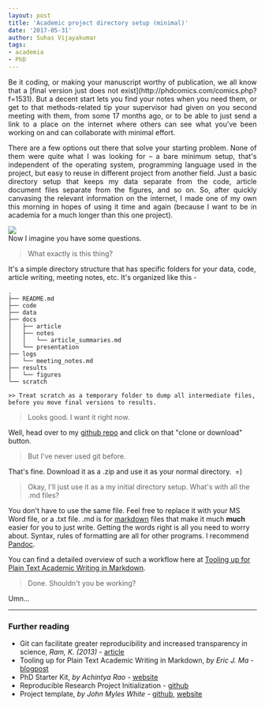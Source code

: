 ```yaml
---
layout: post
title: 'Academic project directory setup (minimal)'
date: '2017-05-31'
author: Suhas Vijayakumar
tags:
- academia
- PhD
---
```

<div class="row">
<div class="col-md-7" align="justify">
Be it coding, or making your manuscript worthy of publication, we all know that a [final version just does not exist](http://phdcomics.com/comics.php?f=1531). But a decent start lets you find your notes when you need them, or get to that methods-related tip your supervisor had given on you second meeting with them, from some 17 months ago, or to be able to just send a link to a place on the internet where others can see what you’ve been working on and can collaborate with minimal effort.

There are a few options out there that solve your starting problem. None of them were quite what I was looking for – a bare minimum setup, that's independent of the operating system, programming language used in the project, but easy to reuse in different project from another field. Just a basic directory setup that keeps my data separate from the code, article document files separate from the figures, and so on. So, after quickly canvasing the relevant information on the internet, I made one of my own this morning in hopes of using it time and again (because I want to be in academia for a much longer than this one project).
</div>
<div class="col-md-5">
<img src="http://www.phdcomics.com/comics/archive/phd101212s.gif" class="image-responsive">
</div>

<div class="container">
Now I imagine you have some questions.

> What exactly is this thing?

It's a simple directory structure that has specific folders for your data, code, article writing, meeting notes, etc. It's organized like this -

```
.
├── README.md
├── code
├── data
├── docs
│   ├── article
│   ├── notes
│   │   └── article_summaries.md
│   └── presentation
├── logs
│   └── meeting_notes.md
├── results
│   └── figures
└── scratch

>> Treat scratch as a temporary folder to dump all intermediate files,
before you move final versions to results.

```


> Looks good. I want it right now.

Well, head over to my [github repo](https://github.com/suhasvijayakumar/academic_project_template) and click on that "clone or download" button.

> But I've never used git before.

That's fine. Download it as a .zip and use it as your normal directory.  =)

> Okay, I'll just use it as a my initial directory setup. What's with all the .md files?

You don't have to use the same file. Feel free to replace it with your MS Word file, or a .txt file. .md is for [markdown](http://www.markdowntutorial.com/) files that make it much **much** easier for you to just write. Getting the words right is all you need to worry about. Syntax, rules of formatting are all for other programs. I recommend [Pandoc](http://pandoc.org/).

You can find a detailed overview of such a workflow here at [Tooling up for Plain Text Academic Writing in Markdown](http://www.ericmjl.com/blog/2016/6/22/tooling-up-for-plain-text-academic-writing-in-markdown/).

> Done. Shouldn't you be working?

Umn...

---

### Further reading

- Git can facilitate greater reproducibility and increased transparency in science, *Ram, K. (2013)* - [article](http://doi.org/10.1186/1751-0473-8-7)
- Tooling up for Plain Text Academic Writing in Markdown, *by Eric J. Ma* - [blogpost](http://www.ericmjl.com/blog/2016/6/22/tooling-up-for-plain-text-academic-writing-in-markdown/)
- PhD Starter Kit, *by Achintya Rao* - [website](https://raoofphysics.github.io/phd-starter-kit)
- Reproducible Research Project Initialization - [github](https://github.com/Reproducible-Science-Curriculum/rr-init)
- Project template, *by John Myles White* - [github](https://github.com/johnmyleswhite/ProjectTemplate), [website](http://projecttemplate.net/)

</div>
